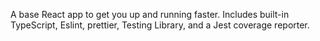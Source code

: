 A base React app to get you up and running faster. Includes built-in TypeScript, Eslint, prettier, Testing Library, and a Jest coverage reporter.
